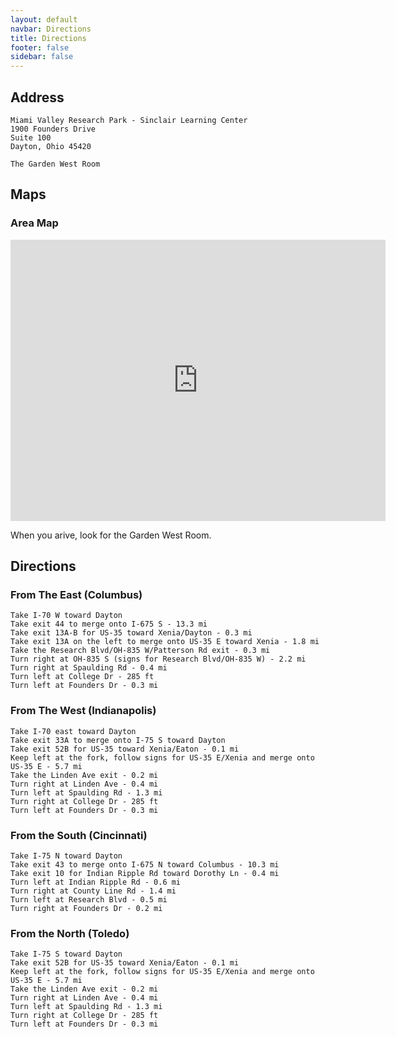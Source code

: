 ```yaml
---
layout: default
navbar: Directions
title: Directions
footer: false
sidebar: false
---
```


## Address

    Miami Valley Research Park - Sinclair Learning Center
    1900 Founders Drive
    Suite 100
    Dayton, Ohio 45420

    The Garden West Room

## Maps

### Area Map

<div class="Flexible-container">
<iframe src="https://www.google.com/maps/embed?pb=!1m14!1m8!1m3!1d12275.386046244717!2d-84.108865!3d39.72063199999965!3m2!1i1024!2i768!4f13.1!3m3!1m2!1s0x884084ce4ecc8bd7%3A0xb31483e6b5b66995!2sMiami+Valley+Research+Park!5e0!3m2!1sen!2s!4v1398360461884" width="600" height="450" frameborder="0" style="border:0"></iframe>
</div>

When you arive, look for the Garden West Room.

## Directions

### From The East (Columbus)

    Take I-70 W toward Dayton
    Take exit 44 to merge onto I-675 S - 13.3 mi
    Take exit 13A-B for US-35 toward Xenia/Dayton - 0.3 mi
    Take exit 13A on the left to merge onto US-35 E toward Xenia - 1.8 mi
    Take the Research Blvd/OH-835 W/Patterson Rd exit - 0.3 mi
    Turn right at OH-835 S (signs for Research Blvd/OH-835 W) - 2.2 mi
    Turn right at Spaulding Rd - 0.4 mi
    Turn left at College Dr - 285 ft
    Turn left at Founders Dr - 0.3 mi

### From The West (Indianapolis)

    Take I-70 east toward Dayton
    Take exit 33A to merge onto I-75 S toward Dayton
    Take exit 52B for US-35 toward Xenia/Eaton - 0.1 mi
    Keep left at the fork, follow signs for US-35 E/Xenia and merge onto US-35 E - 5.7 mi
    Take the Linden Ave exit - 0.2 mi
    Turn right at Linden Ave - 0.4 mi
    Turn left at Spaulding Rd - 1.3 mi
    Turn right at College Dr - 285 ft
    Turn left at Founders Dr - 0.3 mi


### From the South (Cincinnati)

    Take I-75 N toward Dayton
    Take exit 43 to merge onto I-675 N toward Columbus - 10.3 mi
    Take exit 10 for Indian Ripple Rd toward Dorothy Ln - 0.4 mi
    Turn left at Indian Ripple Rd - 0.6 mi
    Turn right at County Line Rd - 1.4 mi
    Turn left at Research Blvd - 0.5 mi
    Turn right at Founders Dr - 0.2 mi


### From the North (Toledo)

    Take I-75 S toward Dayton
    Take exit 52B for US-35 toward Xenia/Eaton - 0.1 mi
    Keep left at the fork, follow signs for US-35 E/Xenia and merge onto US-35 E - 5.7 mi
    Take the Linden Ave exit - 0.2 mi
    Turn right at Linden Ave - 0.4 mi
    Turn left at Spaulding Rd - 1.3 mi
    Turn right at College Dr - 285 ft
    Turn left at Founders Dr - 0.3 mi
